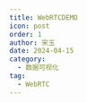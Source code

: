 ```yaml
---
title: WebRTCDEMO
icon: post
order: 1
author: 宋玉
date: 2024-04-15
category:
  - 数据可视化
tag:
  - WebRTC
---
```


<GetVideoAndAudio />

<GetDevices />
